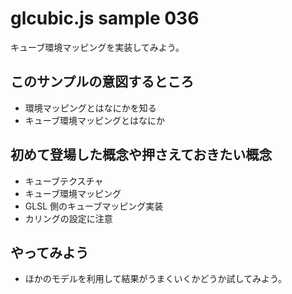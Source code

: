 # glcubic.js sample 036

キューブ環境マッピングを実装してみよう。

## このサンプルの意図するところ

* 環境マッピングとはなにかを知る
* キューブ環境マッピングとはなにか

## 初めて登場した概念や押さえておきたい概念

* キューブテクスチャ
* キューブ環境マッピング
* GLSL 側のキューブマッピング実装
* カリングの設定に注意

## やってみよう

* ほかのモデルを利用して結果がうまくいくかどうか試してみよう。


